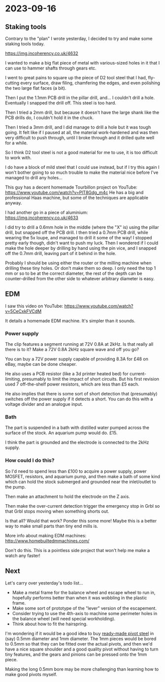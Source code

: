 # 2023-09-16

## Staking tools

Contrary to the "plan" I wrote yesterday, I decided to try and make some
staking tools today.

https://img.incoherency.co.uk/4632

I wanted to make a big flat piece of metal with various-sized holes in it
that I can use to hammer shafts through gears etc.

I went to great pains to square up the piece of D2 tool steel that I had,
fly-cutting every surface, draw filing, chamfering the edges, and even
polishing the two large flat faces (a bit).

Then I put the 1.1mm PCB drill in the pillar drill, and... I couldn't drill
a hole. Eventually I snapped the drill off. This steel is too hard.

Then I tried a 2mm drill, but because it doesn't have the large shank
like the PCB drills do, I couldn't hold it in the chuck.

Then I tried a 3mm drill, and I did manage to drill a hole but it was tough
going. It felt like if I paused at all, the material work-hardened and was
then very difficult to push through, until I broke through and it drilled
quite well for a while.

So I think D2 tool steel is not a good material for me to use, it is too
difficult to work with.

I do have a block of mild steel that I could use instead, but if I try this
again I won't bother going to so much trouble to make the material nice
before I've managed to drill any holes...

This guy has a decent homemade Tourbillon project on YouTube: https://www.youtube.com/watch?v=PlT8Gdg_m4c
He has a big and professional Haas machine, but some of the techniques are applicable anyway.

I had another go in a piece of aluminium: https://img.incoherency.co.uk/4633

I did try to drill a 0.6mm hole in the middle (where the "X" is) using the pillar drill,
but snapped off the PCB drill. I then tried a 0.7mm PCB drill, while wearing the 5x loupe,
and managed to drill it some of the way! I stopped pretty early though, didn't want to
push my luck. Then I wondered if I could make the hole deeper by drilling by hand using
the pin vice, and I snapped off the 0.7mm drill, leaving part of it behind in the hole.

Probably I should be using either the router or the milling machine when drilling these
tiny holes. Or don't make them so deep. I only need the top 1 mm or so to be at
the correct diameter, the rest of the depth can be counter-drilled from the other side
to whatever arbitrary diameter is easy.

## EDM

I saw this video on YouTube: https://www.youtube.com/watch?v=5CeCxkFVCdM

It details a homemade EDM machine. It's simpler than it sounds.

### Power supply

The clip features a segment running at 72V 0.8A at 2kHz. Is that really all there
is to it? Make a 72V 0.8A 2kHz square wave and off you go?

You can buy a 72V power supply capable of providing 8.3A for £48 on eBay, maybe
can be done cheaper.

He also uses a PCB resistor (like a 3d printer heated bed) for current-limiting,
presumably to limit the impact of short circuits. But his first revision used
7 off-the-shelf power resistors, which are less than £5 each.

He also implies that there is some sort of short detection that (presumably)
switches off the power supply if it detects a short. You can do this with a
voltage divider and an analogue input.

### Bath

The part is suspended in a bath with distilled water pumped across the surface
of the stock. An aquarium pump would do. £15.

I think the part is grounded and the electrode is connected to the 2kHz supply.

### How could I do this?

So I'd need to spend less than £100 to acquire a power supply, power MOSFET, resistors,
and aquarium pump, and then make a bath of some kind which can hold the stock
submerged and grounded near the inlet/outlet to the pump.

Then make an attachment to hold the electrode on the Z axis.

Then make the over-current detection trigger the emergency stop in Grbl so
that Grbl stops moving when something shorts out.

Is that all? Would that work? Ponder this some more! Maybe this is a better way
to make small parts than tiny end mills is.

More info about making EDM machines: http://www.homebuiltedmmachines.com/

Don't do this. This is a pointless side project that won't help me make a watch any faster!

## Next

Let's carry over yesterday's todo list...

* Make a metal frame for the balance wheel and escape wheel to run in, hopefully performs better than when it was wobbling in the plastic frame.
* Make some sort of prototype of the "lever" version of the escapement.
* Consider trying to use the 4th-axis to machine some perimeter holes in the balance wheel (will need special workholding).
* Think about how to fit the hairspring.

I'm wondering if it would be a good idea to buy [ready-made pivot steel](https://www.cousinsuk.com/product/pivot-blue-steel-by-size)
in (say) 0.5mm diameter and 1mm diameter. The 1mm pieces would be bored to 0.5mm so that they
can be fitted over the actual pivots, and then we'd have a nice square shoulder and a good quality pivot
without having to turn tiny features, and the gears and pinions can be pressed onto the 1mm piece.

Making the long 0.5mm bore may be more challenging than learning how to make good pivots myself.
